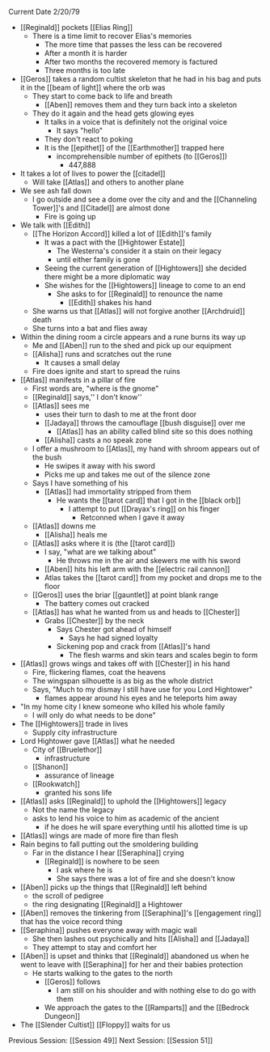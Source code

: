 Current Date 2/20/79

- [[Reginald]] pockets [[Elias Ring]]
	- There is a time limit to recover Elias's memories
		- The more time that passes the less can be recovered
		- After a month it is harder
		- After two months the recovered memory is factured
		- Three months is too late
- [[Geros]] takes a random cultist skeleton that he had in his bag and puts it in the [[beam of light]] where the orb was
	- They start to come back to life and breath
		- [[Aben]] removes them and they turn back into a skeleton
	- They do it again and the head gets glowing eyes
		- It talks in a voice that is definitely not the original voice
			- It says "hello"
		- They don't react to poking
		- It is the [[epithet]] of the [[Earthmother]] trapped here
			- incomprehensible number of epithets (to [[Geros]])
				- 447,888 	
- It takes a lot of lives to power the [[citadel]]
	- Will take [[Atlas]] and others to another plane
- We see ash fall down
	- I go outside and see a dome over the city and and the [[Channeling Tower]]'s and [[Citadel]] are almost done
		- Fire is going up
- We talk with [[Edith]]
	- [[The Horizon Accord]]  killed a lot of [[Edith]]'s family
		- It was a pact with the [[Hightower Estate]]
			- The Westerna's consider it a stain on their legacy
			- until either family is gone
		- Seeing the current generation of [[Hightowers]] she decided there might be a more diplomatic way
		- She wishes for the [[Hightowers]] lineage to come to an end
			- She asks to for [[Reginald]] to renounce the name
				- [[Edith]] shakes his hand
	- She warns us that [[Atlas]] will not forgive another [[Archdruid]] death
	- She turns into a bat and flies away
- Within the dining room a circle appears and a rune burns its way up
	- Me and [[Aben]] run to the shed and pick up our equipment  
	- [[Alisha]] runs and scratches out the rune
		- It causes a small delay
	- Fire does ignite and start to spread the ruins 
- [[Atlas]] manifests in a pillar of fire
	- First words are, "where is the gnome"
	- [[Reginald]] says,'' I don't know''
	- [[Atlas]] sees me
		- uses their turn to dash to me at the front door
		- [[Jadaya]] throws the camouflage [[bush disguise]] over me 
			- [[Atlas]] has an ability called blind site so this does nothing
		- [[Alisha]] casts a no speak zone
	- I offer a mushroom to [[Atlas]], my hand with shroom appears out of the bush
		- He swipes it away with his sword
		- Picks me up and takes me out of the silence zone
	- Says I have something of his 
		- [[Atlas]] had immortality stripped from them
			- He wants the [[tarot card]] that I got in the [[black orb]]
				- I attempt to put [[Drayax's ring]] on his finger 
					- Retconned when I gave it away
	- [[Atlas]] downs me
		- [[Alisha]] heals me 
	- [[Atlas]] asks where it is (the [[tarot card]])
		- I say, "what are we talking about"
			- He throws me in the air and skewers me with his sword
		- [[Aben]] hits his left arm with the [[electric rail cannon]]
		- Atlas takes the [[tarot card]] from my pocket and drops me to the floor
	- [[Geros]] uses the briar [[gauntlet]] at point blank range
		- The battery comes out cracked
	- [[Atlas]] has what he wanted from us and heads to [[Chester]]
		- Grabs [[Chester]] by the neck
			- Says Chester got ahead of himself
				- Says he had signed loyalty
			- Sickening pop and crack from [[Atlas]]'s hand
				- The flesh warms and skin tears and scales begin to form
- [[Atlas]] grows wings and takes off with [[Chester]] in his hand 
	- Fire, flickering flames, coat the heavens
	- The wingspan silhouette is as big as the whole district 
	- Says,  "Much to my dismay I still have use for you Lord Hightower"
		- flames appear around his eyes and he teleports him away
- "In my home city I knew someone who killed his whole family
	- I will only do what needs to be done"
- The [[Hightowers]] trade in lives
	- Supply city infrastructure 
- Lord Hightower gave [[Atlas]] what he needed
	- City of [[Bruelethor]]
		- infrastructure 
	- [[Shanon]]
		- assurance of lineage 
	- [[Rookwatch]] 
		- granted his sons life
- [[Atlas]] asks [[Reginald]] to uphold the [[Hightowers]] legacy
	- Not the name the legacy
	- asks to lend his voice to him as academic of the ancient 
		- if he does he will spare everything until his allotted time is up
- [[Atlas]] wings are made of more fire than flesh
- Rain begins to fall putting out the smoldering building
	- Far in the distance I hear [[Seraphina]] crying
		- [[Reginald]] is nowhere to be seen
			- I ask where he is
			- She says there was a lot of fire and she doesn't know 
- [[Aben]] picks up the things that [[Reginald]] left behind
	- the scroll of pedigree
	- the ring designating [[Reginald]] a Hightower 
- [[Aben]] removes the tinkering from [[Seraphina]]'s [[engagement ring]] that has the voice record thing
- [[Seraphina]] pushes everyone away with magic wall 
	- She then lashes out psychically and hits [[Alisha]] and [[Jadaya]]
	- They attempt to stay and comfort her
- [[Aben]] is upset and thinks that [[Reginald]] abandoned us when he went to leave with [[Seraphina]] for her and their babies protection
	- He starts walking to the gates to the north
		- [[Geros]] follows
			- I am still on his shoulder and with nothing else to do go with them
		- We approach the gates to the [[Ramparts]] and the [[Bedrock Dungeon]]
- The [[Slender Cultist]] [[Floppy]] waits for us

Previous Session: [[Session 49]]
Next Session: [[Session 51]]